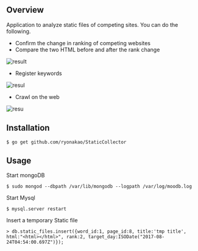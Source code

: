 ## Overview

Application to analyze static files of competing sites.
You can do the following.

- Confirm the change in ranking of competing websites
- Compare the two HTML before and after the rank change

![result](https://github.com/ryonakao/StaticCollector/blob/media_for_demo/media/demo_ver2.gif)


- Register keywords


![resul](https://github.com/ryonakao/StaticCollector/blob/media_for_demo/media/keyword_insert.png)


- Crawl on the web


![resu](https://github.com/ryonakao/StaticCollector/blob/media_for_demo/media/crawl.png)

## Installation

```
$ go get github.com/ryonakao/StaticCollector
```

## Usage

Start mongoDB

```
$ sudo mongod --dbpath /var/lib/mongodb --logpath /var/log/moodb.log
```

Start Mysql

```
$ mysql.server restart
```

Insert a temporary Static file

```
> db.static_files.insert({word_id:1, page_id:8, title:'tmp title', html:"<html></html>", rank:2, target_day:ISODate("2017-08-24T04:54:00.697Z")});
```
